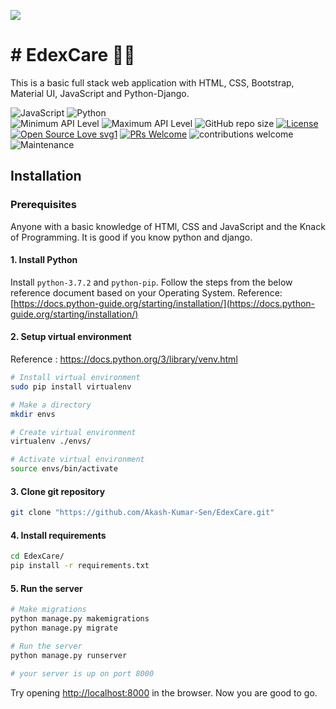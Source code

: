 ![](https://github.com/sitamadex11/CovidHelp/blob/develop/Assets/HackOctoberFestBanner.png)
# # EdexCare 👩‍🎓

This is a basic full stack web application with HTML, CSS, Bootstrap, Material UI, JavaScript and Python-Django.

![JavaScript](https://img.shields.io/badge/Android-3DDC84?style=for-the-badge&logo=android&logoColor=white)
![Python](https://img.shields.io/badge/Kotlin-0095D5?&style=for-the-badge&logo=kotlin&logoColor=white)
<br>
![Minimum API Level](https://img.shields.io/badge/Min%20API%20Level-23-green)
![Maximum API Level](https://img.shields.io/badge/Max%20API%20Level-30-orange)
![GitHub repo size](https://img.shields.io/github/repo-size/sitamadex11/CovidHelp)
[![License](https://img.shields.io/badge/license-MIT-%2397ca00.svg)](https://github.com/sitamadex11/CovidHelp/blob/develop/LICENSE)
[![Open Source Love svg1](https://badges.frapsoft.com/os/v1/open-source.svg?v=103)](https://github.com/ellerbrock/open-source-badges/) 
[![PRs Welcome](https://img.shields.io/badge/PRs-welcome-brightgreen.svg?style=flat-square)](http://makeapullrequest.com) 
![contributions welcome](https://img.shields.io/static/v1.svg?label=Contributions&message=Welcome&color=0059b3&style=flat-square) 
![Maintenance](https://img.shields.io/maintenance/yes/2021)

## Installation

### Prerequisites
Anyone with a basic knowledge of HTMl, CSS and JavaScript and the Knack of Programming. It is good if you know python and django.

#### 1. Install Python
Install ```python-3.7.2``` and ```python-pip```. Follow the steps from the below reference document based on your Operating System.
Reference: [https://docs.python-guide.org/starting/installation/](https://docs.python-guide.org/starting/installation/)

#### 2. Setup virtual environment
Reference : https://docs.python.org/3/library/venv.html
```bash
# Install virtual environment
sudo pip install virtualenv

# Make a directory
mkdir envs

# Create virtual environment
virtualenv ./envs/

# Activate virtual environment
source envs/bin/activate
```

#### 3. Clone git repository
```bash
git clone "https://github.com/Akash-Kumar-Sen/EdexCare.git"
```

#### 4. Install requirements
```bash
cd EdexCare/
pip install -r requirements.txt
```

#### 5. Run the server
```bash
# Make migrations
python manage.py makemigrations
python manage.py migrate

# Run the server
python manage.py runserver

# your server is up on port 8000
```
Try opening [http://localhost:8000](http://localhost:8000) in the browser.
Now you are good to go.
